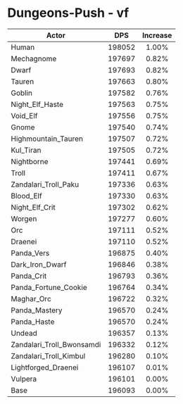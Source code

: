 # Dungeons-Push - vf
| Actor | DPS | Increase |
|---|:---:|:---:|
|Human|198052|1.00%|
|Mechagnome|197697|0.82%|
|Dwarf|197693|0.82%|
|Tauren|197663|0.80%|
|Goblin|197582|0.76%|
|Night_Elf_Haste|197563|0.75%|
|Void_Elf|197556|0.75%|
|Gnome|197540|0.74%|
|Highmountain_Tauren|197507|0.72%|
|Kul_Tiran|197505|0.72%|
|Nightborne|197441|0.69%|
|Troll|197411|0.67%|
|Zandalari_Troll_Paku|197336|0.63%|
|Blood_Elf|197330|0.63%|
|Night_Elf_Crit|197302|0.62%|
|Worgen|197277|0.60%|
|Orc|197111|0.52%|
|Draenei|197110|0.52%|
|Panda_Vers|196875|0.40%|
|Dark_Iron_Dwarf|196846|0.38%|
|Panda_Crit|196793|0.36%|
|Panda_Fortune_Cookie|196764|0.34%|
|Maghar_Orc|196722|0.32%|
|Panda_Mastery|196570|0.24%|
|Panda_Haste|196570|0.24%|
|Undead|196357|0.13%|
|Zandalari_Troll_Bwonsamdi|196332|0.12%|
|Zandalari_Troll_Kimbul|196280|0.10%|
|Lightforged_Draenei|196107|0.01%|
|Vulpera|196101|0.00%|
|Base|196093|0.00%|

